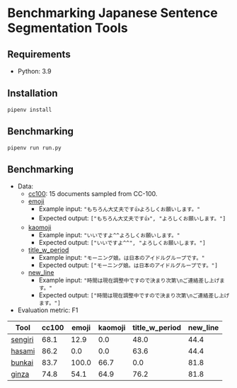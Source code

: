 # Benchmarking Japanese Sentence Segmentation Tools

## Requirements

- Python: 3.9

## Installation

```shell
pipenv install
```

## Benchmarking

```shell
pipenv run run.py
```

## Benchmarking

- Data:
  - [cc100](./data/cc100.jsonl): 15 documents sampled from CC-100.
  - [emoji](./data/emoji.jsonl)
    - Example input: `"もちろん大丈夫です👍よろしくお願いします。"`
    - Expected output: `["もちろん大丈夫です👍", "よろしくお願いします。"]`
  - [kaomoji](./data/kaomoji.jsonl)
    - Example input: `"いいですよ^^よろしくお願いします。"`
    - Expected output: `["いいですよ^^", "よろしくお願いします。"]`
  - [title_w_period](./data/title_w_period.jsonl)
    - Example input: `"モーニング娘。は日本のアイドルグループです。"`
    - Expected output: `["モーニング娘。は日本のアイドルグループです。"]`
  - [new_line](./data/new_line.jsonl)
    - Example input: `"時間は現在調整中ですので決まり次第\nご連絡差し上げます。"`
    - Expected output: `["時間は現在調整中ですので決まり次第\nご連絡差し上げます。"]`
- Evaluation metric: F1

| Tool                                                 | cc100 | emoji | kaomoji | title_w_period    | new_line |
|------------------------------------------------------|-------|-------|---------|-------------------|----------|
| [sengiri](https://github.com/ikegami-yukino/sengiri) | 68.1  | 12.9  | 0.0     | 48.0              | 44.4     |
| [hasami](https://github.com/mkartawijaya/hasami)     | 86.2  | 0.0   | 0.0     | 63.6              | 44.4     |
| [bunkai](https://github.com/megagonlabs/bunkai)      | 83.7  | 100.0 | 66.7    | 0.0               | 81.8     |
| [ginza](https://github.com/megagonlabs/ginza)        | 74.8  | 54.1  | 64.9    | 76.2              | 81.8     |
